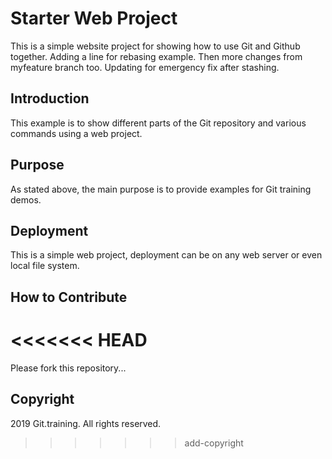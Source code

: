 # Starter Web Project
This is a simple website project for showing
how to use Git and Github together.
Adding a line for rebasing example.
Then more changes from myfeature branch too.
Updating for emergency fix after stashing.

## Introduction
This example is to show different parts 
of the Git repository and various commands
using a web project.

## Purpose
As stated above, the main purpose is to
provide examples for Git training demos.

## Deployment
This is a simple web project, deployment
can be on any web server or even local 
file system.

## How to Contribute
<<<<<<< HEAD
=======
Please fork this repository...

## Copyright
2019 Git.training. All rights reserved.
>>>>>>> add-copyright
